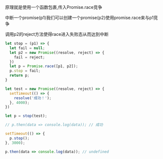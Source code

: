 原理就是使用一个函数包裹,传入Promise.race竞争

 中断一个promise(p1)我们可以创建一个promise(p2)使用promise.race来与p1竞争

 调用p2的reject方法使得race进入失败态从而达到中断
```js
let stop = (p1) => {
  let fail = null;
  let p2 = new Promise((resolve, reject) => {
    fail = reject;
  })
  let p = Promise.race([p1, p2]);
  p.stop = fail;
  return p;
}

let test = new Promise((resolve, reject) => {
  setTimeout(() => {
    resolve('成功！');
  }, 4000);
})

let p = stop(test);

// p.then(data => console.log(data)); // 成功

setTimeout(() => {
  p.stop();
}, 3000);

p.then(data => console.log(data)); // undefined
```
